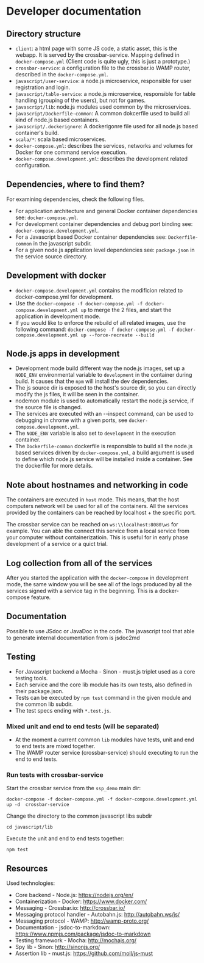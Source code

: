 # Developer documentation 

## Directory structure

* `client`: a html page with some JS code, a static asset, this is the webapp. It is served by the crossbar-service. 
Mapping defined in `docker-compose.yml` (Client code is quite ugly, this is just a prototype.)
* `crossbar-service`: a configuration file to the crossbar.io WAMP router, described in the `docker-compose.yml`.
* `javascript/user-service`: a node.js microservice, responsible for user registration and login.
* `javascript/table-service`: a node.js microservice, responsible for table handling (grouping of the users), but not for games.
* `javascript/lib`: node.js modules used common by the microservices.
* `javascript/Dockerfile-common`: A common dokcerfile used to build all kind of node.js based containers. 
* `javascript/.dockerignore`: A dockerigonre file used for all node.js based container's build.
* `scala/*`: scala based microservices.
* `docker-compose.yml`: describes the services, networks and volumes for Docker for one command service execution.
* `docker-compose.development.yml`: describes the development related configuration.
 
## Dependencies, where to find them?
For examining dependencies, check the following files.
* For application architecture and general Docker container dependencies see: `docker-compose.yml`.
* For development container dependencies and debug port binding see: `docker-compose.development.yml`.
* For a Javascript based Docker container dependencies see: `Dockerfile-common` in the javascript subdir.
* For a given node.js application level dependencies see: `package.json` in the service source directory.

## Development with docker
* `docker-compose.development.yml` contains the modificion related to docker-compose.yml for development.
* Use the `docker-compose -f docker-compose.yml -f docker-compose.development.yml up` to merge the 2 files, 
and start the application in development mode.
* If you would like to enforce the rebuild of all related images, use the following command: 
`docker-compose -f docker-compose.yml -f docker-compose.development.yml up --force-recreate --build`

## Node.js apps in development
* Development mode build different way the node.js images, set up a `NODE_ENV` environmental variable to `development` 
in the container during build. It causes that the `npm` will install the dev dependencies.
* The js source dir is exposed to the host's source dir, so you can directly modify the js files, it will be seen 
in the container.
* nodemon module is used to automatically restart the node.js service, if the source file is changed.
* The services are executed with an --inspect command, can be used to debugging in chrome with a given ports, 
see `docker-compose.development.yml`.
* The `NODE_ENV` variable is also set to `development` in the execution container. 
* The `Dockerfile-common` dockerfile is responsible to build all the node.js based services driven by `docker-compose.yml`, 
a build argument is used to define which node.js service will be installed inside a container. See the
dockerfile for more details.

## Note about hostnames and networking in code
The containers are executed in `host` mode. This means, that the host computers network will be used
for all of the containers. All the services provided by the containers can be reached by localhost +
the specific port. 

The crossbar service can be reached on `ws:\\localhost:8080\ws` for example. You can able the connect this
service from a local service from your computer without containerizatioin. This is useful for in early phase 
development of a service or a quict trial. 

## Log collection from all of the services
After you started the application with the `docker-compose` in development mode, the same window you will be see all of the logs
produced by all the services signed with a service tag in the beginning. This is a docker-compose feature.

## Documentation
Possible to use JSdoc or JavaDoc in the code. The javascript tool that able to generate internal documentation from is
jsdoc2md

## Testing
* For Javascript backend a Mocha - Sinon - must.js triplet used as a core testing tools.
* Each service and the core lib module has its own tests, also defined in their package.json.
* Tests can be executed by `npm test` command in the given module and the common lib subdir.
* The test specs ending with `*.test.js`.

### Mixed unit and end to end tests (will be separated)
* At the moment a current common `lib` modules have tests, unit and end to end tests are mixed together.
* The WAMP router service (crossbar-service) should executing to run the end to end tests. 

### Run tests with crossbar-service
Start the crossbar service from the `ssp_demo` main dir:

`docker-compose -f docker-compose.yml -f docker-compose.development.yml up -d  crossbar-service`

Change the directory to the common javascript libs subdir

`cd javascript/lib`

Execute the unit and end to end tests together:

`npm test`

## Resources

Used technologies:

* Core backend - Node.js: https://nodejs.org/en/
* Containerization - Docker: https://www.docker.com/
* Messaging - Crossbar.io: http://crossbar.io/
* Messaging protocol handler - Autobahn.js: http://autobahn.ws/js/
* Messaging protocol - WAMP: http://wamp-proto.org/
* Documentation - jsdoc-to-markdown: https://www.npmjs.com/package/jsdoc-to-markdown
* Testing framework - Mocha: http://mochajs.org/
* Spy lib - Sinon: http://sinonjs.org/
* Assertion lib - must.js: https://github.com/moll/js-must